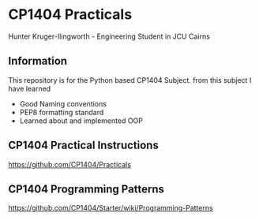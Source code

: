 # CP1404 Practicals

Hunter Kruger-Ilingworth - Engineering Student in JCU Cairns

## Information

This repository is for the Python based CP1404 Subject.
from this subject I have learned

- Good Naming conventions
- PEP8 formatting standard
- Learned about and implemented OOP

## CP1404 Practical Instructions

https://github.com/CP1404/Practicals

## CP1404 Programming Patterns

https://github.com/CP1404/Starter/wiki/Programming-Patterns
